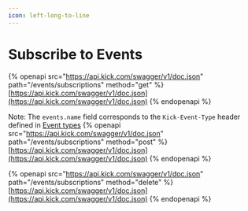 ```yaml
---
icon: left-long-to-line
---
```


# Subscribe to Events

{% openapi src="https://api.kick.com/swagger/v1/doc.json" path="/events/subscriptions" method="get" %}
[https://api.kick.com/swagger/v1/doc.json](https://api.kick.com/swagger/v1/doc.json)
{% endopenapi %}


Note: The `events.name` field corresponds to the `Kick-Event-Type` header defined in [Event types](https://docs.kick.com/events/event-types)
{% openapi src="https://api.kick.com/swagger/v1/doc.json" path="/events/subscriptions" method="post" %}
[https://api.kick.com/swagger/v1/doc.json](https://api.kick.com/swagger/v1/doc.json)
{% endopenapi %}

{% openapi src="https://api.kick.com/swagger/v1/doc.json" path="/events/subscriptions" method="delete" %}
[https://api.kick.com/swagger/v1/doc.json](https://api.kick.com/swagger/v1/doc.json)
{% endopenapi %}

